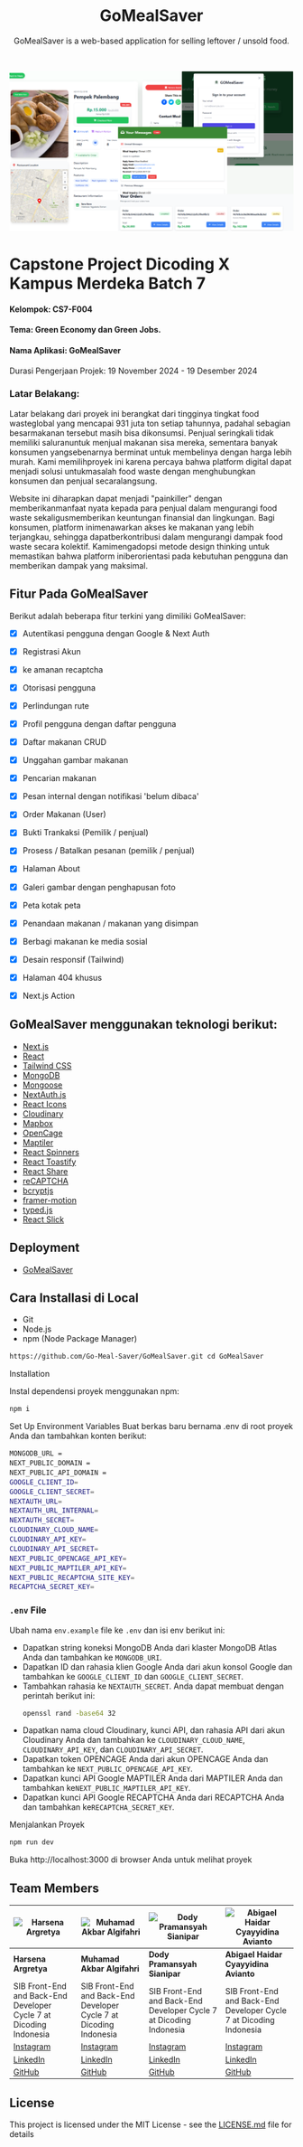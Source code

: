 
<h1 align="center">GoMealSaver</h1>
<p align="center">GoMealSaver is a web-based application for selling leftover / unsold food.</p>

<br />
<p align="center">
    <img  src="./imagess.png">
</p>

# Capstone Project Dicoding X Kampus Merdeka Batch 7

<h4> Kelompok: CS7-F004 </h4>
<h4> Tema: Green Economy dan Green Jobs. </h4>
<h4> Nama Aplikasi: GoMealSaver </h4>
<p> Durasi Pengerjaan Projek: 19 November 2024 - 19 Desember 2024 </p>

### Latar Belakang:
Latar belakang dari proyek ini berangkat dari tingginya tingkat food wasteglobal yang mencapai 931 juta ton setiap tahunnya, padahal sebagian besarmakanan tersebut masih bisa dikonsumsi. Penjual seringkali tidak memiliki saluranuntuk menjual makanan sisa mereka, sementara banyak konsumen yangsebenarnya berminat untuk membelinya dengan harga lebih murah. Kami memilihproyek ini karena percaya bahwa platform digital dapat menjadi solusi untukmasalah food waste dengan menghubungkan konsumen dan penjual secaralangsung.

Website ini diharapkan dapat menjadi "painkiller" dengan memberikanmanfaat nyata kepada para penjual dalam mengurangi food waste sekaligusmemberikan keuntungan finansial dan lingkungan. Bagi konsumen, platform inimenawarkan akses ke makanan yang lebih terjangkau, sehingga dapatberkontribusi dalam mengurangi dampak food waste secara kolektif. Kamimengadopsi metode design thinking untuk memastikan bahwa platform iniberorientasi pada kebutuhan pengguna dan memberikan dampak yang maksimal.

## Fitur Pada GoMealSaver

Berikut adalah beberapa fitur terkini yang dimiliki GoMealSaver:

- [x] Autentikasi pengguna dengan Google & Next Auth
- [x] Registrasi Akun 
- [x] ke amanan recaptcha 
- [x] Otorisasi pengguna
- [x] Perlindungan rute
- [x] Profil pengguna dengan daftar pengguna
- [x] Daftar makanan CRUD
- [x] Unggahan gambar makanan 
- [x] Pencarian makanan
- [x] Pesan internal dengan notifikasi 'belum dibaca'
- [x] Order Makanan (User)
- [x] Bukti Trankaksi (Pemilik / penjual)
- [x] Prosess  / Batalkan pesanan (pemilik / penjual)
- [x] Halaman About
- [x] Galeri gambar dengan penghapusan foto
- [x] Peta kotak peta
- [x] Penandaan makanan / makanan yang disimpan
- [x] Berbagi makanan ke media sosial
- [x] Desain responsif (Tailwind)
- [x] Halaman 404 khusus
- [x] Next.js Action


## GoMealSaver menggunakan teknologi berikut:

- [Next.js](https://nextjs.org/)
- [React](https://reactjs.org/)
- [Tailwind CSS](https://tailwindcss.com/)
- [MongoDB](https://www.mongodb.com/)
- [Mongoose](https://mongoosejs.com/)
- [NextAuth.js](https://next-auth.js.org/)
- [React Icons](https://react-icons.github.io/react-icons/)
- [Cloudinary](https://cloudinary.com/)
- [Mapbox](https://www.mapbox.com/)
- [OpenCage](https://opencagedata.com/)
- [Maptiler](https://www.maptiler.com/)
- [React Spinners](https://www.npmjs.com/package/react-spinners)
- [React Toastify](https://fkhadra.github.io/react-toastify/)
- [React Share](https://www.npmjs.com/package/react-share)
- [reCAPTCHA](https://www.google.com/recaptcha/about/)
- [bcryptjs](https://www.npmjs.com/package/bcryptjs)
- [framer-motion](https://motion.dev/)
- [typed.js](https://mattboldt.com/demos/typed-js/)
- [React Slick](https://react-slick.neostack.com/)


## Deployment
 
- [GoMealSaver](https://gomealsaver.store)



## Cara Installasi di Local

- Git
- Node.js
- npm (Node Package Manager)

```bash
https://github.com/Go-Meal-Saver/GoMealSaver.git cd GoMealSaver
```

Installation

Instal dependensi proyek menggunakan npm:

```bash
npm i
```

Set Up Environment Variables
Buat berkas baru bernama .env di root proyek Anda dan tambahkan konten berikut:

```bash
MONGODB_URL =
NEXT_PUBLIC_DOMAIN =
NEXT_PUBLIC_API_DOMAIN =
GOOGLE_CLIENT_ID=
GOOGLE_CLIENT_SECRET=
NEXTAUTH_URL=
NEXTAUTH_URL_INTERNAL=
NEXTAUTH_SECRET=
CLOUDINARY_CLOUD_NAME=
CLOUDINARY_API_KEY=
CLOUDINARY_API_SECRET=
NEXT_PUBLIC_OPENCAGE_API_KEY=
NEXT_PUBLIC_MAPTILER_API_KEY=
NEXT_PUBLIC_RECAPTCHA_SITE_KEY=
RECAPTCHA_SECRET_KEY=
```

### `.env` File

Ubah nama `env.example` file ke `.env` dan isi env berikut ini:

- Dapatkan string koneksi MongoDB Anda dari klaster MongoDB Atlas Anda dan tambahkan ke `MONGODB_URI`.
- Dapatkan ID dan rahasia klien Google Anda dari akun konsol Google dan tambahkan ke `GOOGLE_CLIENT_ID` dan `GOOGLE_CLIENT_SECRET`.
- Tambahkan rahasia ke `NEXTAUTH_SECRET`. Anda dapat membuat dengan perintah berikut ini:
  ```bash
  openssl rand -base64 32
  ```
- Dapatkan nama cloud Cloudinary, kunci API, dan rahasia API dari akun Cloudinary Anda dan tambahkan ke `CLOUDINARY_CLOUD_NAME`, `CLOUDINARY_API_KEY`, dan `CLOUDINARY_API_SECRET`.
- Dapatkan token OPENCAGE Anda dari akun OPENCAGE Anda dan tambahkan ke `NEXT_PUBLIC_OPENCAGE_API_KEY`.
- Dapatkan kunci API Google MAPTILER Anda dari MAPTILER Anda dan tambahkan ke`NEXT_PUBLIC_MAPTILER_API_KEY`.
- Dapatkan kunci API Google RECAPTCHA Anda dari RECAPTCHA Anda dan tambahkan ke`RECAPTCHA_SECRET_KEY`.

Menjalankan Proyek

```bash
npm run dev
```

Buka http://localhost:3000 di browser Anda untuk melihat proyek

## Team Members

| ![Harsena Argretya](https://via.placeholder.com/100) | ![Muhamad Akbar Algifahri](https://via.placeholder.com/100) | ![Dody Pramansyah Sianipar](https://via.placeholder.com/100) | ![Abigael Haidar Cyayyidina Avianto](https://via.placeholder.com/100) |
|-----------------------------------------------------|----------------------------------------------------------|-------------------------------------------------------------|---------------------------------------------------------------------|
| **Harsena Argretya**                                | **Muhamad Akbar Algifahri**                              | **Dody Pramansyah Sianipar**                                | **Abigael Haidar Cyayyidina Avianto**                             |
| SIB Front-End and Back-End Developer Cycle 7 at Dicoding Indonesia | SIB Front-End and Back-End Developer Cycle 7 at Dicoding Indonesia | SIB Front-End and Back-End Developer Cycle 7 at Dicoding Indonesia | SIB Front-End and Back-End Developer Cycle 7 at Dicoding Indonesia |
| [Instagram](https://www.instagram.com/argretya)     | [Instagram](https://www.instagram.com/akbar.algifahri)   | [Instagram](https://www.instagram.com/dody.sianipar04)      | [Instagram](https://www.instagram.com/abigael_haidar/profilecard/?igsh=eTdzMzl4MG1zbGxp) |
| [LinkedIn](https://www.linkedin.com/in/harsenaargretya/) | [LinkedIn](https://www.linkedin.com/in/akbaralgifahri)   | [LinkedIn](http://www.linkedin.com/in/dody-pramansyah-sianipar) | [LinkedIn](https://www.linkedin.com/in/abigael-haidar-29639a147/) |
| [GitHub](https://github.com/Anezz12)                | [GitHub](https://github.com/Bareeezanra)                | [GitHub](https://github.com/Dodayyy)                        | [GitHub](https://github.com/abigaelhaidar)                        |




## License

This project is licensed under the MIT License - see the [LICENSE.md](LICENSE.md) file for details
